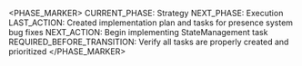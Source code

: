 <PHASE_MARKER>
CURRENT_PHASE: Strategy
NEXT_PHASE: Execution
LAST_ACTION: Created implementation plan and tasks for presence system bug fixes
NEXT_ACTION: Begin implementing StateManagement task
REQUIRED_BEFORE_TRANSITION: Verify all tasks are properly created and prioritized
</PHASE_MARKER>
